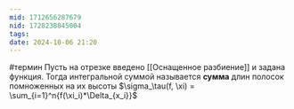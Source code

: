 ```yaml
---
mid: 1712656287679
nid: 1728238845004
tags: 
date: 2024-10-06 21:20
---
```

#термин
Пусть на отрезке введено [[Оснащенное разбиение]] и задана функция. Тогда интегральной суммой называется **сумма** длин полосок помноженных на их высоты  $\sigma_\tau(f, \xi) = \sum_{i=1}^n{f(\xi_i)*\Delta_{x_i}}$